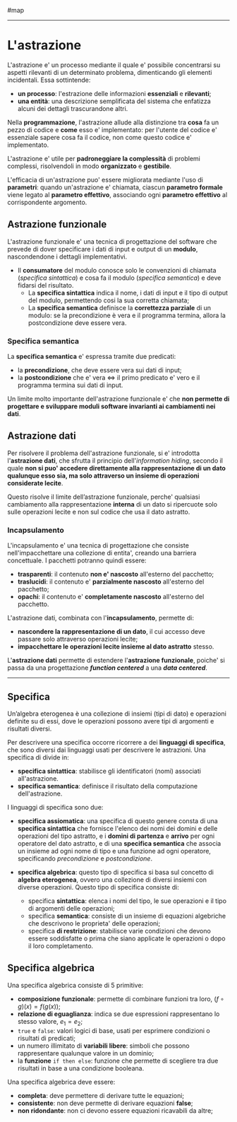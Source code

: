 #map 
___
# **L'astrazione**
L'astrazione e' un processo mediante il quale e' possibile concentrarsi su aspetti rilevanti di un determinato problema, dimenticando gli elementi incidentali.
Essa sottintende:
- **un processo**: l'estrazione delle informazioni **essenziali** e **rilevanti**;
- **una entità**: una descrizione semplificata del sistema che enfatizza alcuni dei dettagli trascurandone altri.

Nella **programmazione**, l'astrazione allude alla distinzione tra **cosa** fa un pezzo di codice e **come** esso e' implementato: per l'utente del codice e' essenziale sapere cosa fa il codice, non come questo codice e' implementato.

L'astrazione e' utile per **padroneggiare la complessità** di problemi complessi, risolvendoli in modo **organizzato** e **gestibile**.

L'efficacia di un'astrazione puo' essere migliorata mediante l'uso di **parametri**: quando un'astrazione e' chiamata, ciascun **parametro formale** viene legato al **parametro effettivo**, associando ogni **parametro effettivo** al corrispondente argomento.
## **Astrazione funzionale**
L'astrazione funzionale e' una tecnica di progettazione del software che prevede di dover specificare i dati di input e output di un **modulo**, nascondendone i dettagli implementativi.
- Il **consumatore** del modulo conosce solo le convenzioni di chiamata (*specifica sintattica*) e cosa fa il modulo (*specifica semantica*) e deve fidarsi del risultato.
	- La **specifica sintattica** indica il nome, i dati di input e il tipo di output del modulo, permettendo cosi la sua corretta chiamata;
	- La **specifica semantica** definisce la **correttezza parziale** di un modulo: se la precondizione è vera e il programma termina, allora la postcondizione deve essere vera.
### **Specifica semantica**
La **specifica semantica** e' espressa tramite due predicati:
- la **precondizione**, che deve essere vera sui dati di input;
- la **postcondizione** che e' vera $\iff$ il primo predicato e' vero e il programma termina sui dati di input.

Un limite molto importante dell'astrazione funzionale e' che **non permette di progettare e sviluppare moduli software invarianti ai cambiamenti nei dati**.

## **Astrazione dati**
Per risolvere il problema dell'astrazione funzionale, si e' introdotta l'**astrazione dati**, che sfrutta il principio dell'*information hiding*, secondo il quale **non si puo' accedere direttamente alla rappresentazione di un dato qualunque esso sia, ma solo attraverso un insieme di operazioni considerate lecite**.

Questo risolve il limite dell’astrazione funzionale, perche' qualsiasi cambiamento alla rappresentazione **interna** di un dato si ripercuote solo sulle operazioni lecite e non sul codice che usa il dato astratto.

### **Incapsulamento**
L'incapsulamento e' una tecnica di progettazione che consiste nell'impacchettare una collezione di entita', creando una barriera concettuale. I pacchetti potranno quindi essere:
- **trasparenti**: il contenuto **non e' nascosto** all'esterno del pacchetto;
- **traslucidi**: il contenuto e' **parzialmente nascosto** all'esterno del pacchetto;
- **opachi**: il contenuto e' **completamente nascosto** all'esterno del pacchetto.

L'astrazione dati, combinata con l'**incapsulamento**, permette di:
- **nascondere la rappresentazione di un dato**, il cui accesso deve passare solo attraverso operazioni lecite;
- **impacchettare le operazioni lecite insieme al dato astratto** stesso.

L'**astrazione dati** permette di estendere l'**astrazione funzionale**, poiche' si passa da una progettazione ***function centered*** a una ***data centered***.
___
## **Specifica**
Un’algebra eterogenea è una collezione di insiemi (tipi di dato) e operazioni definite su di essi, dove le operazioni possono avere tipi di argomenti e risultati diversi.

Per descrivere una specifica occorre ricorrere a dei **linguaggi di specifica**, che sono diversi dai linguaggi usati per descrivere le astrazioni.
Una specifica di divide in:
- **specifica sintattica**: stabilisce gli identificatori (nomi) associati all'astrazione.
- **specifica semantica**: definisce il risultato della computazione dell'astrazione.

I linguaggi di specifica sono due:
- **specifica assiomatica**: una specifica di questo genere consta di una **specifica sintattica** che fornisce l'elenco dei nomi dei domini e delle operazioni del tipo astratto, e i **domini di partenza** e **arrivo** per ogni operatore del dato astratto, e di una **specifica semantica** che associa un insieme ad ogni nome di tipo e una funzione ad ogni operatore, specificando *precondizione* e *postcondizione*.

- **specifica algebrica**: questo tipo di specifica si basa sul concetto di **algebra eterogenea**, ovvero una collezione di diversi insiemi con diverse operazioni. Questo tipo di specifica consiste di:
  - specifica **sintattica**: elenca i nomi del tipo, le sue operazioni e il tipo di argomenti delle operazioni; 
  - specifica **semantica**: consiste di un insieme di equazioni algebriche che descrivono le proprieta' delle operazioni;
  - specifica **di restrizione**: stabilisce varie condizioni che devono essere soddisfatte o prima che siano applicate le operazioni o dopo il loro completamento.

## **Specifica algebrica**
Una specifica algebrica consiste di 5 primitive:
- **composizione funzionale**: permette di combinare funzioni tra loro, $(f \circ g)(x) = f(g(x))$;
- **relazione di eguaglianza**: indica se due espressioni rappresentano lo stesso valore, $e_1 = e_2$;
- `true` e `false`: valori logici di base, usati per esprimere condizioni o risultati di predicati;
- un numero illimitato di **variabili libere**: simboli che possono rappresentare qualunque valore in un dominio;
- la **funzione** `if then else`: funzione che permette di scegliere tra due risultati in base a una condizione booleana.

Una specifica algebrica deve essere:
- **completa**: deve permettere di derivare tutte le equazioni;
- **consistente**: non deve permette di derivare equazioni **false**;
- **non ridondante**: non ci devono essere equazioni ricavabili da altre;